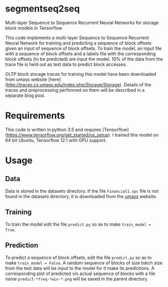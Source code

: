 # segmentseq2seq
Multi-layer Sequence to Sequence Recurrent Neural Networks for storage block models in Tensorflow

This code implements a multi-layer Sequence to Sequence Recurrent Neural Network for training and predicting a sequence of block offsets given an input of sequence of block offsets. To train the model, an input file with a sequence of block offsets and a labels file with the corresponding block offsets (to be predicted) are input the model. 10% of the data from the trace file is held out as test data to predict block accesses.

OLTP block storage traces for training this model have been downloaded from umass website [here] (http://traces.cs.umass.edu/index.php/Storage/Storage). Details of the traces and preprocessing performed on them will be described in a separate blog post. 

# Requirements
This code is written in python 3.5 and requires [Tensorflow] (https://www.tensorflow.org/get_started/os_setup). I trained this model on 64 bit Ubuntu, Tensorflow 12.1 with GPU support. 

# Usage
## Data
Data is stored in the datasets directory. If the file `Financial1.spc` file is not found in the datasets directory, it is downloaded from the [umass](http://skuld.cs.umass.edu/traces/storage/Financial1.spc.bz2) website.

## Training
To train the model edit the file `predict.py` so as to make `train_model = True`. 

## Prediction
To predict a sequence of block offsets, edit the file `predict.py` so as to make `train_model = False`. A random sequence of blocks of size batch size from the test data will be input to the model for it make its predictions. A corresponding plot of predicted v/s actual sequence of blocks with a file name `predict-*freq-*win-*.png` will be saved in the parent directory.

